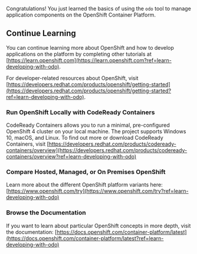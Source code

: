 Congratulations! You just learned the basics of using the `odo` tool to manage application components on the OpenShift Container Platform.

## Continue Learning

You can continue learning more about OpenShift and how to develop applications on the platform by completing other tutorials at [https://learn.openshift.com](https://learn.openshift.com?ref=learn-developing-with-odo).

For developer-related resources about OpenShift, visit [https://developers.redhat.com/products/openshift/getting-started](https://developers.redhat.com/products/openshift/getting-started?ref=learn-developing-with-odo).

### Run OpenShift Locally with CodeReady Containers

CodeReady Containers allows you to run a minimal, pre-configured OpenShift 4 cluster on your local machine. The project supports Windows 10, macOS, and Linux.  To find out more or download CodeReady Containers, visit [https://developers.redhat.com/products/codeready-containers/overview](https://developers.redhat.com/products/codeready-containers/overview?ref=learn-developing-with-odo)

### Compare Hosted, Managed, or On Premises OpenShift

Learn more about the different OpenShift platform variants here: [https://www.openshift.com/try](https://www.openshift.com/try?ref=learn-developing-with-odo)

### Browse the Documentation

If you want to learn about particular OpenShift concepts in more depth, visit the documentation: [https://docs.openshift.com/container-platform/latest](https://docs.openshift.com/container-platform/latest?ref=learn-developing-with-odo)